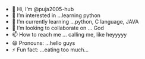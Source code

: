 - 👋 Hi, I’m @puja2005-hub
- 👀 I’m interested in ...learning python
- 🌱 I’m currently learning ...python, C language, JAVA
- 💞️ I’m looking to collaborate on ... God 
- 📫 How to reach me ... calling me, like heyyyyy
- 😄 Pronouns: ...hello guys
- ⚡ Fun fact: ...eating too much...

<!---
puja2005-hub/puja2005-hub is a ✨ special ✨ repository because its `README.md` (this file) appears on your GitHub profile.
You can click the Preview link to take a look at your changes.
--->
